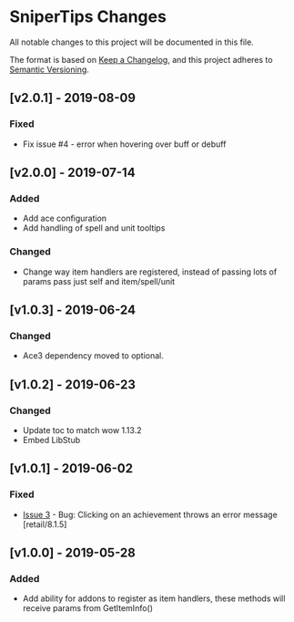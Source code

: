 # SniperTips Changes

All notable changes to this project will be documented in this file.

The format is based on [Keep a Changelog](https://keepachangelog.com/en/1.0.0/),
and this project adheres to [Semantic Versioning](https://semver.org/spec/v2.0.0.html).

## [v2.0.1] - 2019-08-09
### Fixed
 - Fix issue #4 - error when hovering over buff or debuff

## [v2.0.0] - 2019-07-14
### Added
 - Add ace configuration
 - Add handling of spell and unit tooltips

### Changed
 - Change way item handlers are registered, instead of passing lots of params pass just self and item/spell/unit


## [v1.0.3] - 2019-06-24
### Changed
 - Ace3 dependency moved to optional.

## [v1.0.2] - 2019-06-23
### Changed
 - Update toc to match wow 1.13.2
 - Embed LibStub

## [v1.0.1] - 2019-06-02
### Fixed
 - [Issue 3](https://github.com/ps-wow/SniperTips/issues/3) - Bug: Clicking on an achievement throws an error message [retail/8.1.5]

## [v1.0.0] - 2019-05-28
### Added
 - Add ability for addons to register as item handlers, these methods will receive params from GetItemInfo()